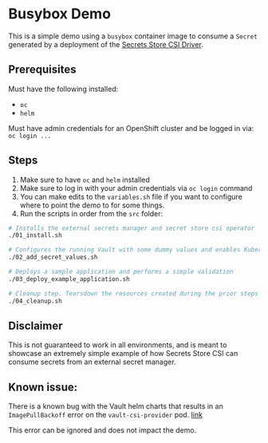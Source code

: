 # Busybox Demo

This is a simple demo using a `busybox` container image
to consume a `Secret` generated by a deployment of the
[Secrets Store CSI Driver](https://secrets-store-csi-driver.sigs.k8s.io/introduction).

## Prerequisites

Must have the following installed:
- `oc`
- `helm`

Must have admin credentials for an OpenShift cluster and be logged in via:
`oc login ...`

## Steps

1. Make sure to have `oc` and `helm` installed
2. Make sure to log in with your admin credentials via `oc login` command
3. You can make edits to the `variables.sh` file if you want to configure
where to point the demo to for some things.
4. Run the scripts in order from the `src` folder:
```sh
# Installs the external secrets manager and secret store csi operator
./01_install.sh

# Configures the running Vault with some dummy values and enables Kubernetes auth
./02_add_secret_values.sh

# Deploys a sample application and performs a simple validation
./03_deploy_example_application.sh

# Cleanup step. Tearsdown the resources created during the prior steps
./04_cleanup.sh
```

## Disclaimer

This is not guaranteed to work in all environments, and is meant to showcase
an extremely simple example of how Secrets Store CSI can consume secrets from
an external secret manager.

## Known issue:

There is a known bug with the Vault helm charts that results in an `ImagePullBackoff`
error on the `vault-csi-provider` pod. [link](https://github.com/hashicorp/vault-helm/issues/1140)

This error can be ignored and does not impact the demo.
